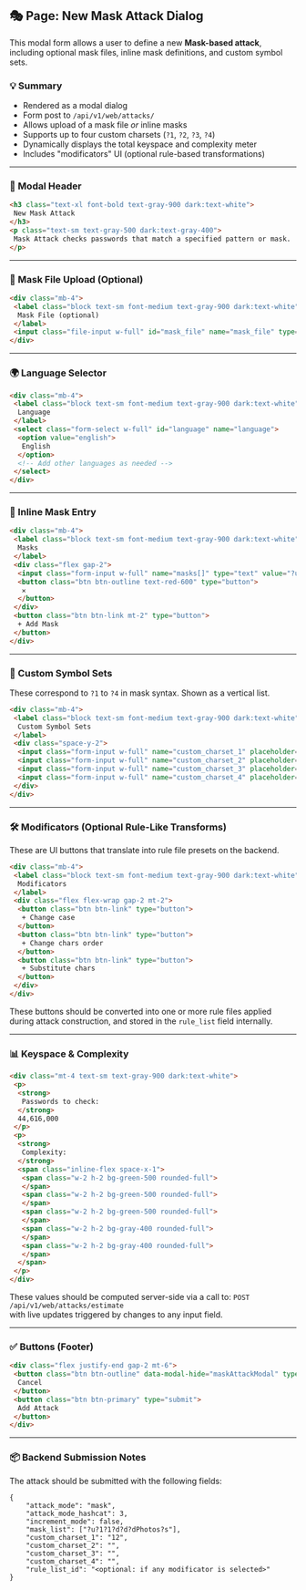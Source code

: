 ## 🎭 Page: New Mask Attack Dialog

This modal form allows a user to define a new **Mask-based attack**, including optional mask files, inline mask definitions, and custom symbol sets.

### 💡 Summary

- Rendered as a modal dialog
- Form post to `/api/v1/web/attacks/`
- Allows upload of a mask file _or_ inline masks
- Supports up to four custom charsets (`?1`, `?2`, `?3`, `?4`)
- Dynamically displays the total keyspace and complexity meter
- Includes "modificators" UI (optional rule-based transformations)

---

### 🧱 Modal Header

```html
<h3 class="text-xl font-bold text-gray-900 dark:text-white">
 New Mask Attack
</h3>
<p class="text-sm text-gray-500 dark:text-gray-400">
 Mask Attack checks passwords that match a specified pattern or mask.
</p>
```

---

### 📂 Mask File Upload (Optional)

```html
<div class="mb-4">
 <label class="block text-sm font-medium text-gray-900 dark:text-white" for="mask_file">
  Mask File (optional)
 </label>
 <input class="file-input w-full" id="mask_file" name="mask_file" type="file"/>
</div>
```

---

### 🌍 Language Selector

```html
<div class="mb-4">
 <label class="block text-sm font-medium text-gray-900 dark:text-white" for="language">
  Language
 </label>
 <select class="form-select w-full" id="language" name="language">
  <option value="english">
   English
  </option>
  <!-- Add other languages as needed -->
 </select>
</div>
```

---

### 🔣 Inline Mask Entry

```html
<div class="mb-4">
 <label class="block text-sm font-medium text-gray-900 dark:text-white" for="masks">
  Masks
 </label>
 <div class="flex gap-2">
  <input class="form-input w-full" name="masks[]" type="text" value="?u?1?1?d?d?dPhotos?s"/>
  <button class="btn btn-outline text-red-600" type="button">
   ✕
  </button>
 </div>
 <button class="btn btn-link mt-2" type="button">
  + Add Mask
 </button>
</div>
```

---

### 🧩 Custom Symbol Sets

These correspond to `?1` to `?4` in mask syntax. Shown as a vertical list.

```html
<div class="mb-4">
 <label class="block text-sm font-medium text-gray-900 dark:text-white">
  Custom Symbol Sets
 </label>
 <div class="space-y-2">
  <input class="form-input w-full" name="custom_charset_1" placeholder="Set 1 (e.g., 12)" type="text" value="12"/>
  <input class="form-input w-full" name="custom_charset_2" placeholder="Set 2" type="text"/>
  <input class="form-input w-full" name="custom_charset_3" placeholder="Set 3" type="text"/>
  <input class="form-input w-full" name="custom_charset_4" placeholder="Set 4" type="text"/>
 </div>
</div>
```

---

### 🛠️ Modificators (Optional Rule-Like Transforms)

These are UI buttons that translate into rule file presets on the backend.

```html
<div class="mb-4">
 <label class="block text-sm font-medium text-gray-900 dark:text-white">
  Modificators
 </label>
 <div class="flex flex-wrap gap-2 mt-2">
  <button class="btn btn-link" type="button">
   + Change case
  </button>
  <button class="btn btn-link" type="button">
   + Change chars order
  </button>
  <button class="btn btn-link" type="button">
   + Substitute chars
  </button>
 </div>
</div>
```

These buttons should be converted into one or more rule files applied during attack construction, and stored in the `rule_list` field internally.

---

### 📊 Keyspace & Complexity

```html
<div class="mt-4 text-sm text-gray-900 dark:text-white">
 <p>
  <strong>
   Passwords to check:
  </strong>
  44,616,000
 </p>
 <p>
  <strong>
   Complexity:
  </strong>
  <span class="inline-flex space-x-1">
   <span class="w-2 h-2 bg-green-500 rounded-full">
   </span>
   <span class="w-2 h-2 bg-green-500 rounded-full">
   </span>
   <span class="w-2 h-2 bg-green-500 rounded-full">
   </span>
   <span class="w-2 h-2 bg-gray-400 rounded-full">
   </span>
   <span class="w-2 h-2 bg-gray-400 rounded-full">
   </span>
  </span>
 </p>
</div>
```

These values should be computed server-side via a call to: `POST /api/v1/web/attacks/estimate`\
with live updates triggered by changes to any input field.

---

### ✅ Buttons (Footer)

```html
<div class="flex justify-end gap-2 mt-6">
 <button class="btn btn-outline" data-modal-hide="maskAttackModal" type="button">
  Cancel
 </button>
 <button class="btn btn-primary" type="submit">
  Add Attack
 </button>
</div>
```

---

### 📦 Backend Submission Notes

The attack should be submitted with the following fields:

```jsonc
{
    "attack_mode": "mask",
    "attack_mode_hashcat": 3,
    "increment_mode": false,
    "mask_list": ["?u?1?1?d?d?dPhotos?s"],
    "custom_charset_1": "12",
    "custom_charset_2": "",
    "custom_charset_3": "",
    "custom_charset_4": "",
    "rule_list_id": "<optional: if any modificator is selected>"
}
```
